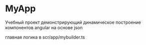 # MyApp

Учебный проект демонстрирующий динамическое построение компонентов angular на основе json

главная логика в scr/app/mybuilder.ts